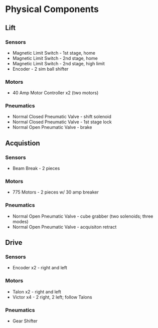 # Physical Components 
## Lift
### Sensors
* Magnetic Limit Switch - 1st stage, home
* Magnetic Limit Switch - 2nd stage, home
* Magnetic Limit Switch - 2nd stage, high limit
* Encoder - 2 sim ball shifter
### Motors
* 40 Amp Motor Controller x2 (two motors)
### Pneumatics 
* Normal Closed Pneumatic Valve - shift solenoid
* Normal Closed Pneumatic Valve - 1st stage lock
* Normal Open Pneumatic Valve - brake 
## Acquistion 
### Sensors 
* Beam Break - 2 pieces 
### Motors 
* 775 Motors - 2 pieces w/ 30 amp breaker
### Pneumatics 
* Normal Open Pneumatic Valve - cube grabber (two solenoids; three modes) 
* Normal Open Pneumatic Valve - acquisiton retract
## Drive
### Sensors
* Encoder x2 - right and left
### Motors
* Talon x2 - right and left 
* Victor x4 - 2 right, 2 left; follow Talons
### Pneumatics
* Gear Shifter 
